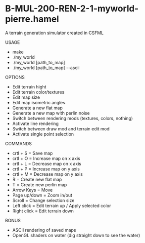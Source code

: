 # B-MUL-200-REN-2-1-myworld-pierre.hamel

A terrain generation simulator created in CSFML

USAGE
  - make
  - ./my_world
  - ./my_world [path_to_map]
  - ./my_world [path_to_map] --ascii

OPTIONS
  - Edit terrain hight
  - Edit terrain color/textures
  - Edit map size
  - Edit map isometric angles
  - Generate a new flat map
  - Generate a new map with perlin noise
  - Switch between rendering mods (textures, colors, nothing)
  - Activate line rendering
  - Switch between draw mod and terrain edit mod
  - Activate single point selection
 
COMMANDS
  - crtl + S = Save map
  - crtl + O = Increase map on x axis
  - crtl + L = Decrease map on x axis
  - crtl + P = Increase map on y axis
  - crtl + M = Decrease map on y axis
  - R = Create new flat map
  - T = Create new perlin map
  - Arrow Keys = Move
  - Page up/down = Zoom in/out
  - Scroll = Change selection size
  - Left click = Edit terrain up / Apply selected color
  - Right click = Edit terrain down

BONUS
  - ASCII rendering of saved maps
  - OpenGL shaders on water (dig straight down to see the water)
